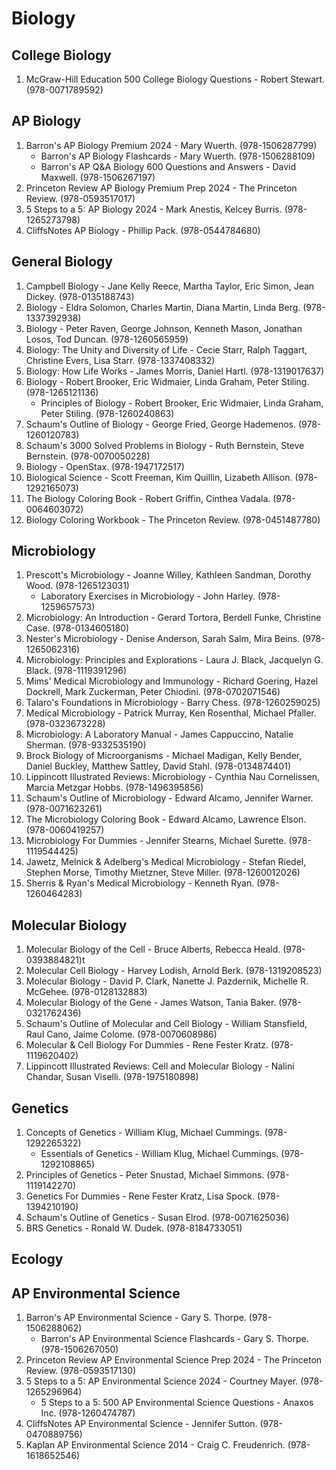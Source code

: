 # Biology
## College Biology
1. McGraw-Hill Education 500 College Biology Questions - Robert Stewart. (978-0071789592)
## AP Biology
1. Barron's AP Biology Premium 2024 - Mary Wuerth. (978-1506287799)
    - Barron's AP Biology Flashcards - Mary Wuerth. (978-1506288109)
    - Barron's AP Q&A Biology 600 Questions and Answers - David Maxwell. (978-1506267197)
2. Princeton Review AP Biology Premium Prep 2024 - The Princeton Review. (978-0593517017)
3. 5 Steps to a 5: AP Biology 2024 - Mark Anestis, Kelcey Burris. (978-1265273798)
4. CliffsNotes AP Biology - Phillip Pack. (978-0544784680)
## General Biology
1. Campbell Biology - Jane Kelly Reece, Martha Taylor, Eric Simon, Jean Dickey. (978-0135188743)
2. Biology - Eldra Solomon, Charles Martin, Diana Martin, Linda Berg. (978-1337392938)
3. Biology - Peter Raven, George Johnson, Kenneth Mason, Jonathan Losos, Tod Duncan. (978-1260565959)
4. Biology: The Unity and Diversity of Life - Cecie Starr, Ralph Taggart, Christine Evers, Lisa Starr. (978-1337408332)
5. Biology: How Life Works - James Morris, Daniel Hartl. (978-1319017637)
6. Biology - Robert Brooker, Eric Widmaier, Linda Graham, Peter Stiling. (978-1265121136)
    - Principles of Biology - Robert Brooker, Eric Widmaier, Linda Graham, Peter Stiling. (978-1260240863)
7. Schaum's Outline of Biology - George Fried, George Hademenos. (978-1260120783)
8. Schaum's 3000 Solved Problems in Biology - Ruth Bernstein, Steve Bernstein. (978-0070050228)
9. Biology - OpenStax. (978-1947172517)
10. Biological Science - Scott Freeman, Kim Quillin, Lizabeth Allison. (978-1292165073)
11. The Biology Coloring Book - Robert Griffin, Cinthea Vadala. (978-0064603072)
12. Biology Coloring Workbook - The Princeton Review. (978-0451487780)
## Microbiology
1. Prescott's Microbiology - Joanne Willey, Kathleen Sandman, Dorothy Wood. (978-1265123031)
    - Laboratory Exercises in Microbiology - John Harley. (978-1259657573)
2. Microbiology: An Introduction - Gerard Tortora, Berdell Funke, Christine Case. (978-0134605180)
3. Nester's Microbiology - Denise Anderson, Sarah Salm, Mira Beins. (978-1265062316)
4. Microbiology: Principles and Explorations - Laura J. Black, Jacquelyn G. Black. (978-1119391296)
5. Mims' Medical Microbiology and Immunology - Richard Goering, Hazel Dockrell, Mark Zuckerman, Peter Chiodini. (978-0702071546)
6. Talaro's Foundations in Microbiology - Barry Chess. (978-1260259025)
7. Medical Microbiology - Patrick Murray, Ken Rosenthal, Michael Pfaller. (978-0323673228)
8. Microbiology: A Laboratory Manual - James Cappuccino, Natalie Sherman. (978-9332535190)
9. Brock Biology of Microorganisms - Michael Madigan, Kelly Bender, Daniel Buckley, Matthew Sattley, David Stahl. (978-0134874401)
10. Lippincott Illustrated Reviews: Microbiology - Cynthia Nau Cornelissen, Marcia Metzgar Hobbs. (978-1496395856)
11. Schaum's Outline of Microbiology - Edward Alcamo, Jennifer Warner. (978-0071623261)
12. The Microbiology Coloring Book - Edward Alcamo, Lawrence Elson. (978-0060419257)
13. Microbiology For Dummies - Jennifer Stearns, Michael Surette. (978-1119544425)
14. Jawetz, Melnick & Adelberg's Medical Microbiology - Stefan Riedel, Stephen Morse, Timothy Mietzner, Steve Miller. (978-1260012026)
15. Sherris & Ryan's Medical Microbiology - Kenneth Ryan. (978-1260464283)
## Molecular Biology
1. Molecular Biology of the Cell - Bruce Alberts, Rebecca Heald. (978-0393884821)t
2. Molecular Cell Biology - Harvey Lodish, Arnold Berk. (978-1319208523)
3. Molecular Biology - David P. Clark, Nanette J. Pazdernik, Michelle R. McGehee. (978-0128132883)
4. Molecular Biology of the Gene - James Watson, Tania Baker. (978-0321762436)
5. Schaum's Outline of Molecular and Cell Biology - William Stansfield, Raul Cano, Jaime Colome. (978-0070608986)
6. Molecular & Cell Biology For Dummies - Rene Fester Kratz. (978-1119620402)
7. Lippincott Illustrated Reviews: Cell and Molecular Biology - Nalini Chandar, Susan Viselli. (978-1975180898)
## Genetics
1. Concepts of Genetics - William Klug, Michael Cummings. (978-1292265322)
    - Essentials of Genetics - William Klug, Michael Cummings. (978-1292108865)
2. Principles of Genetics - Peter Snustad, Michael Simmons. (978-1119142270)
3. Genetics For Dummies - Rene Fester Kratz, Lisa Spock. (978-1394210190)
4. Schaum's Outline of Genetics - Susan Elrod. (978-0071625036)
5. BRS Genetics - Ronald W. Dudek. (978-8184733051)
## Ecology
## AP Environmental Science
1. Barron's AP Environmental Science - Gary S. Thorpe. (978-1506288062)
    - Barron's AP Environmental Science Flashcards - Gary S. Thorpe. (978-1506267050)
2. Princeton Review AP Environmental Science Prep 2024 - The Princeton Review. (978-0593517130)
3. 5 Steps to a 5: AP Environmental Science 2024 - Courtney Mayer. (978-1265296964)
    - 5 Steps to a 5: 500 AP Environmental Science Questions - Anaxos Inc. (978-1260474787)
4. CliffsNotes AP Environmental Science - Jennifer Sutton. (978-0470889756)
5. Kaplan AP Environmental Science 2014 - Craig C. Freudenrich. (978-1618652546)

